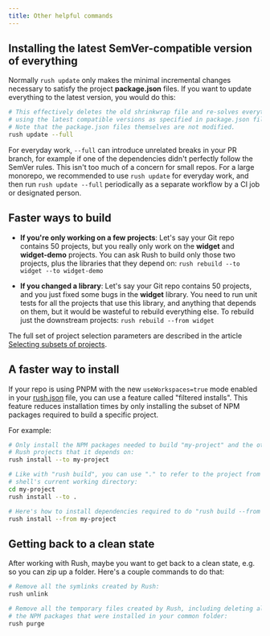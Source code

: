 ```yaml
---
title: Other helpful commands
---
```


## Installing the latest SemVer-compatible version of everything

Normally `rush update` only makes the minimal incremental changes necessary to satisfy the project **package.json** files. If you want to update everything to the latest version, you would do this:

```sh
# This effectively deletes the old shrinkwrap file and re-solves everything
# using the latest compatible versions as specified in package.json files.
# Note that the package.json files themselves are not modified.
rush update --full
```

For everyday work, `--full` can introduce unrelated breaks in your PR branch, for example if one of the dependencies didn't perfectly follow the SemVer rules. This isn't too much of a concern for small repos. For a large monorepo, we recommended to use `rush update` for everyday work, and then run `rush update --full` periodically as a separate workflow by a CI job or designated person.

## Faster ways to build

- **If you're only working on a few projects**: Let's say your Git repo contains 50 projects, but you really only work on the **widget** and **widget-demo** projects. You can ask Rush to build only those two projects, plus the libraries that they depend on: `rush rebuild --to widget --to widget-demo`

- **If you changed a library**: Let's say your Git repo contains 50 projects, and you just fixed some bugs in the **widget** library. You need to run unit tests for all the projects that use this library, and anything that depends on them, but it would be wasteful to rebuild everything else. To rebuild just the downstream projects: `rush rebuild --from widget`

The full set of project selection parameters are described in the article [Selecting subsets of projects](../../developer/selecting_subsets).

## A faster way to install

If your repo is using PNPM with the new `useWorkspaces=true` mode enabled in your [rush.json](../../configs/rush_json) file, you can use a feature called "filtered installs". This feature reduces installation times by only installing the subset of NPM packages required to build a specific project.

For example:

```sh
# Only install the NPM packages needed to build "my-project" and the other
# Rush projects that it depends on:
rush install --to my-project

# Like with "rush build", you can use "." to refer to the project from your
# shell's current working directory:
cd my-project
rush install --to .

# Here's how to install dependencies required to do "rush build --from my-project"
rush install --from my-project
```

## Getting back to a clean state

After working with Rush, maybe you want to get back to a clean state, e.g. so you can zip up a folder. Here's a couple commands to do that:

```sh
# Remove all the symlinks created by Rush:
rush unlink

# Remove all the temporary files created by Rush, including deleting all
# the NPM packages that were installed in your common folder:
rush purge
```

